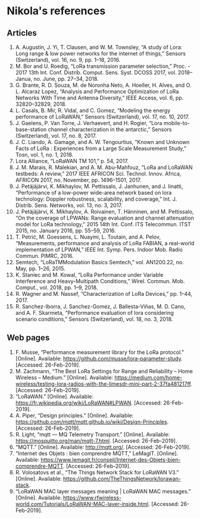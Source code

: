 # Nikola's references

## Articles

1. A. Augustin, J. Yi, T. Clausen, and W. M. Townsley, “A study of Lora: Long range & low power networks for the internet of things,” Sensors (Switzerland), vol. 16, no. 9, pp. 1–18, 2016.
2. M. Bor and U. Roedig, “LoRa transmission parameter selection,” Proc. - 2017 13th Int. Conf. Distrib. Comput. Sens. Syst. DCOSS 2017, vol. 2018–Janua, no. June, pp. 27–34, 2018.
3. G. Brante, R. D. Souza, M. de Noronha Neto, A. Hoeller, H. Alves, and O. L. Alcaraz Lopez, “Analysis and Performance Optimization of LoRa Networks With Time and Antenna Diversity,” IEEE Access, vol. 6, pp. 32820–32829, 2018.
4. L. Casals, B. Mir, R. Vidal, and C. Gomez, “Modeling the energy performance of LoRaWAN,” Sensors (Switzerland), vol. 17, no. 10, 2017.
5. J. Gaelens, P. Van Torre, J. Verhaevert, and H. Rogier, “Lora mobile-to-base-station channel characterization in the antarctic,” Sensors (Switzerland), vol. 17, no. 8, 2017.
6. J. C. Liando, A. Gamage, and A. W. Tengourtius, “Known and Unknown Facts of LoRa : Experiences from a Large Scale Measurement Study,” Tosn, vol. 1, no. 1, 2018.
7. Lora Alliance, “LoRaWAN TM 101,” p. 54, 2017.
8. J. M. Marais, R. Malekian, and A. M. Abu-Mahfouz, “LoRa and LoRaWAN testbeds: A review,” 2017 IEEE AFRICON Sci. Technol. Innov. Africa, AFRICON 2017, no. November, pp. 1496–1501, 2017.
9. J. Petäjäjärvi, K. Mikhaylov, M. Pettissalo, J. Janhunen, and J. Iinatti, “Performance of a low-power wide-area network based on lora technology: Doppler robustness, scalability, and coverage,” Int. J. Distrib. Sens. Networks, vol. 13, no. 3, 2017.
10. J. Petäjäjärvi, K. Mikhaylov, A. Roivainen, T. Hänninen, and M. Pettissalo, “On the coverage of LPWANs: Range evaluation and channel attenuation model for LoRa technology,” 2015 14th Int. Conf. ITS Telecommun. ITST 2015, no. January 2016, pp. 55–59, 2016.
11. T. Petrić, M. Goessens, L. Nuaymi, L. Toutain, and A. Pelov, “Measurements, performance and analysis of LoRa FABIAN, a real-world implementation of LPWAN,” IEEE Int. Symp. Pers. Indoor Mob. Radio Commun. PIMRC, 2016.
12. Semtech, “LoRaTMModulation Basics  Semtech,” vol. AN1200.22, no. May, pp. 1–26, 2015.
13. K. Staniec and M. Kowal, “LoRa Performance under Variable Interference and Heavy-Multipath Conditions,” Wirel. Commun. Mob. Comput., vol. 2018, pp. 1–9, 2018.
14. R. Wagner and M. Nassef, “Characterization of LoRa Devices,” pp. 1–44, 2017.
15. R. Sanchez-Iborra, J. Sanchez-Gomez, J. Ballesta-Viñas, M. D. Cano, and A. F. Skarmeta, “Performance evaluation of lora considering scenario conditions,” Sensors (Switzerland), vol. 18, no. 3, 2018.

## Web pages

1. F. Musse, “Performance measurement library for the LoRa protocol.” [Online]. Available: https://github.com/musse/lora-parameter-study. [Accessed: 26-Feb-2019].
2. M. Zachmann, “The Best LoRa Settings for Range and Reliability – Home Wireless – Medium.” [Online]. Available: https://medium.com/home-wireless/testing-lora-radios-with-the-limesdr-mini-part-2-37fa481217ff. [Accessed: 26-Feb-2019].
3. “LoRaWAN.” [Online]. Available: https://fr.wikipedia.org/wiki/LoRaWAN#LPWAN. [Accessed: 26-Feb-2019].
4. A. Piper, “Design principles.” [Online]. Available: https://github.com/mqtt/mqtt.github.io/wiki/Design-Principles. [Accessed: 26-Feb-2019].
5. R. Light, “mqtt — MQ Telemetry Transport.” [Online]. Available: https://mosquitto.org/man/mqtt-7.html. [Accessed: 26-Feb-2019].
6. “MQTT.” [Online]. Available: http://mqtt.org/. [Accessed: 26-Feb-2019].
7. “Internet des Objets : bien comprendre MQTT,” LeMagIT. [Online]. Available: https://www.lemagit.fr/conseil/Internet-des-Objets-bien-comprendre-MQTT. [Accessed: 26-Feb-2019].
8. R. Volosatovs et al., “The Things Network Stack for LoRaWAN V3.” [Online]. Available: https://github.com/TheThingsNetwork/lorawan-stack.
9. “LoRaWAN MAC layer messages meaning | LoRaWAN MAC messages.” [Online]. Available: https://www.rfwireless-world.com/Tutorials/LoRaWAN-MAC-layer-inside.html. [Accessed: 26-Feb-2019].